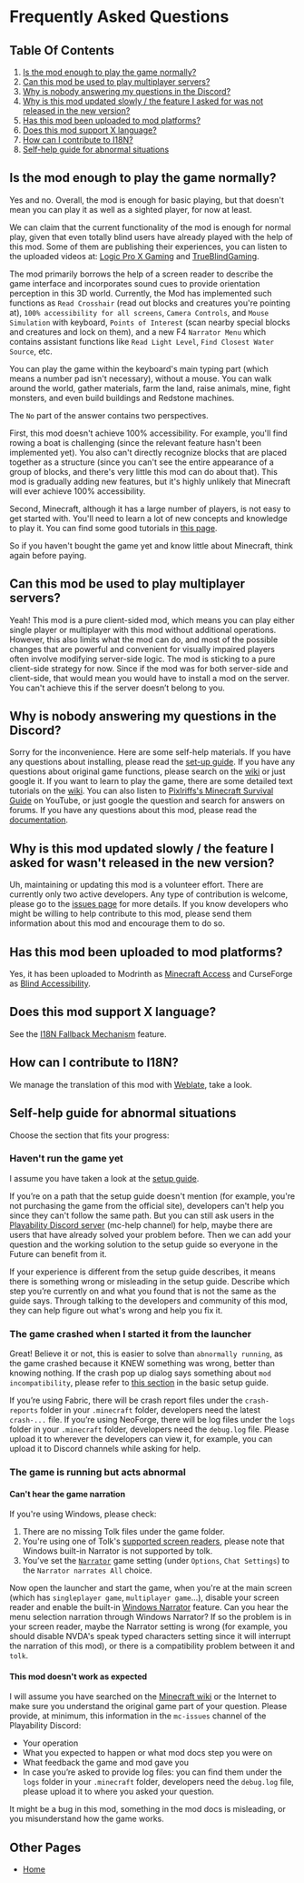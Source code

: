 # Frequently Asked Questions

## Table Of Contents

1. [Is the mod enough to play the game normally?](#is-the-mod-enough-to-play-the-game-normally)
2. [Can this mod be used to play multiplayer servers?](#can-this-mod-be-used-to-play-multiplayer-servers)
3. [Why is nobody answering my questions in the Discord?](#why-is-nobody-answering-my-questions-in-the-discord)
4. [Why is this mod updated slowly / the feature I asked for was not released in the new version?](#why-is-this-mod-updated-slowly--the-feature-i-asked-for-wasnt-released-in-the-new-version)
5. [Has this mod been uploaded to mod platforms?](#has-this-mod-been-uploaded-to-mod-platforms)
6. [Does this mod support X language?](#does-this-mod-support-x-language)
7. [How can I contribute to I18N?](#how-can-i-contribute-to-i18n)
8. [Self-help guide for abnormal situations](#self-help-guide-for-abnormal-situations)

## Is the mod enough to play the game normally?

Yes and no.
Overall, the mod is enough for basic playing,
but that doesn't mean you can play it as well as a sighted player, for now at least.

We can claim that the current functionality of the mod is enough for normal play,
given that even totally blind users have already played with the help of this mod.
Some of them are publishing their experiences,
you can listen to the uploaded videos at:
[Logic Pro X Gaming](https://www.youtube.com/@LogicProXGaming/search?query=minecraft) and [TrueBlindGaming](https://www.youtube.com/@TrueBlindGaming/search?query=minecraft).

The mod primarily borrows the help of a screen reader to describe the game interface
and incorporates sound cues to provide orientation perception in this 3D world.
Currently,
the Mod has implemented such functions as `Read Crosshair` (read out blocks and creatures you're pointing at),
`100% accessibility for all screens`, `Camera Controls`, and `Mouse Simulation` with keyboard,
`Points of Interest`
(scan nearby special blocks and creatures and lock on them),
and a new F4 `Narrator Menu` which contains assistant functions like `Read Light Level`,
`Find Closest Water Source`, etc.

You can play the game within the keyboard's main typing part (which means a number pad isn't necessary),
without a mouse.
You can walk around the world, gather materials, farm the land, raise animals, mine,
fight monsters, and even build buildings and Redstone machines.

The `No` part of the answer contains two perspectives.

First, this mod doesn't achieve 100% accessibility.
For example, you'll find rowing a boat is challenging (since the relevant feature hasn't been implemented yet).
You also can't directly recognize blocks that are placed together as a structure
(since you can't see the entire appearance of a group of blocks, and there's very little this mod can do about that).
This mod is gradually adding new features, but it's highly unlikely that Minecraft will ever achieve 100% accessibility.

Second, Minecraft, although it has a large number of players, is not easy to get started with.
You'll need to learn a lot of new concepts and knowledge to play it.
You can find some good tutorials in [this page](/docs/good-resources.md#tutorial-resources).

So if you haven't bought the game yet and know little about Minecraft, think again before paying.

## Can this mod be used to play multiplayer servers?

Yeah! This mod is a pure client-sided mod, which means you can play either single player or multiplayer with this mod without additional operations.
However, this also limits what the mod can do, and most of the possible changes that are powerful and convenient for visually impaired players often involve modifying server-side logic.
The mod is sticking to a pure client-side strategy for now.
Since if the mod was for both server-side and client-side,
that would mean you would have to install a mod on the server.
You can't achieve this if the server doesn’t belong to you.

## Why is nobody answering my questions in the Discord?

Sorry for the inconvenience. Here are some self-help materials.
If you have any questions about installing, please read the [set-up guide](/docs/setup/basic.md).
If you have any questions about original game functions, please search on the [wiki](https://minecraft.wiki/w/Special:Search?scope=internal) or just google it.
If you want to learn to play the game,
there are some detailed text tutorials on the [wiki](https://minecraft.wiki/w/Tutorials).
You can also listen to [Pixlriffs's Minecraft Survival Guide](https://www.youtube.com/watch?v=VfpHTJsn9I4&list=PLgENJ0iY3XBjmydGuzYTtDwfxuR6lN8KC) on YouTube,
or just google the question and search for answers on forums.
If you have any questions about this mod, please read the [documentation](/README.md).

## Why is this mod updated slowly / the feature I asked for wasn't released in the new version?

Uh, maintaining or updating this mod is a volunteer effort.
There are currently only two active developers.
Any type of contribution is welcome, please go to the [issues page](https://github.com/khanshoaib3/minecraft-access/issues) for more details.
If you know developers who might be willing to help contribute to this mod, please send them information about this mod and encourage them to do so.

## Has this mod been uploaded to mod platforms?

Yes, it has been uploaded to Modrinth as [Minecraft Access](https://modrinth.com/mod/minecraft-access) and CurseForge as [Blind Accessibility](https://www.curseforge.com/minecraft/mc-mods/blind-accessibility).

## Does this mod support X language?

See the [I18N Fallback Mechanism](/docs/features.md#i18n-fallback-mechanism) feature.

## How can I contribute to I18N?

We manage the translation of this mod with [Weblate](https://hosted.weblate.org/engage/minecraft-access/), take a look.

## Self-help guide for abnormal situations

Choose the section that fits your progress:

### Haven't run the game yet

I assume you have taken a look at the [setup guide](/docs/setup/basic.md).

If you’re on a path that the setup guide doesn't mention
(for example, you're not purchasing the game from the official site),
developers can't help you since they can't follow the same path.
But you can still ask users in the [Playability Discord server](https://discord.gg/yQjjsDqWQX)
(mc-help channel) for help,
maybe there are users that have already solved your problem before.
Then we can add your question and the working solution to the setup guide so everyone in the Future can benefit from it.

If your experience is different from the setup guide describes,
it means there is something wrong or misleading in the setup guide.
Describe which step you’re currently on and what you found that is not the same as the guide says.
Through talking to the developers and community of this mod, they can help figure out what's wrong and help you fix it.

### The game crashed when I started it from the launcher

Great!
Believe it or not, this is easier to solve than `abnormally running`,
as the game crashed because it KNEW something was wrong, better than knowing nothing.
If the crash pop up dialog says something about `mod incompatibility`,
please refer to [this section](/docs/setup/basic.md#update-the-game-and-mods) in the basic setup guide.

If you’re using Fabric, there will be crash report files under the `crash-reports` folder in your `.minecraft` folder,
developers need the latest `crash-...` file.
If you’re using NeoForge, there will be log files under the `logs` folder in your `.minecraft` folder,
developers need the `debug.log` file.
Please upload it to wherever the developers can view it,
for example, you can upload it to Discord channels while asking for help.

### The game is running but acts abnormal

#### Can't hear the game narration

If you're using Windows, please check:

1. There are no missing Tolk files under the game folder.
2. You're using one of Tolk's [supported screen readers](https://github.com/ndarilek/tolk?tab=readme-ov-file#supported-screen-readers), please note that Windows built-in Narrator is not supported by tolk.
3. You’ve set the [`Narrator`](https://minecraft.wiki/w/Options#Chat_Settings) game setting (under `Options`, `Chat Settings`) to the `Narrator narrates All` choice.

Now open the launcher and start the game,
when you're at the main screen (which has `singleplayer game`, `multiplayer game`...),
disable your screen reader
and enable the built-in [Windows Narrator](https://support.microsoft.com/en-us/windows/complete-guide-to-narrator-e4397a0d-ef4f-b386-d8ae-c172f109bdb1) feature.
Can you hear the menu selection narration through Windows Narrator?
If so the problem is in your screen reader, maybe the Narrator setting is wrong (for example, you should disable NVDA's
speak typed characters setting since it will interrupt the narration of this mod),
or there is a compatibility problem between it and `tolk`.

#### This mod doesn't work as expected

I will assume you have searched on the [Minecraft wiki](https://minecraft.wiki) or the Internet to make sure you understand the original game part of your question.
Please provide, at minimum, this information in the `mc-issues` channel of the Playability Discord:

* Your operation
* What you expected to happen or what mod docs step you were on
* What feedback the game and mod gave you
* In case you’re asked to provide log files: you can find them under the `logs` folder in your `.minecraft` folder, developers need the `debug.log` file, please upload it to where you asked your question.

It might be a bug in this mod, something in the mod docs is misleading, or you misunderstand how the game works.

## Other Pages

* [Home](/README.md)
